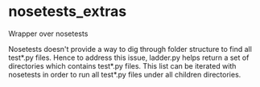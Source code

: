# nosetests_extras
Wrapper over nosetests

Nosetests doesn't provide a way to dig through folder structure to find all test*.py files. Hence to address this issue, ladder.py helps return a set of directories which contains test*.py files. This list can be iterated with nosetests in order to run all test*.py files under all children directories.
